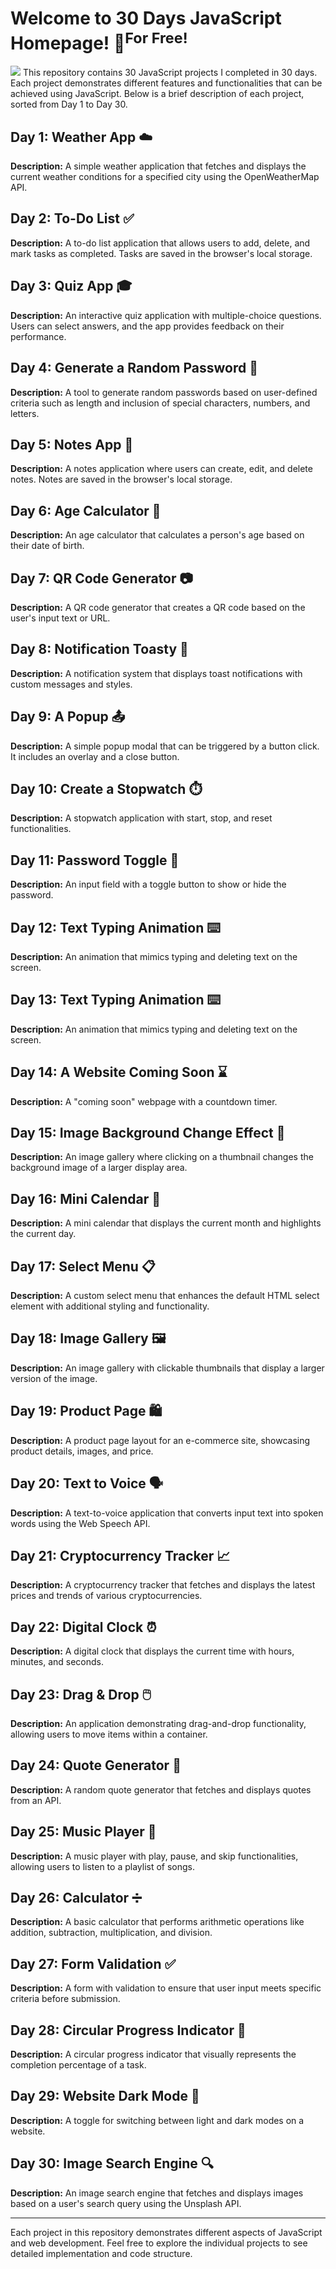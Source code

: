 # Welcome to 30 Days JavaScript Homepage! 🚀<sup>For Free!<sup/>

<img src="https://github.com/ikhodabande/30JavaScript-Projects/blob/main/javascript-in-react/src/assets/30Projects.png"/>
This repository contains 30 JavaScript projects I completed in 30 days. Each project demonstrates different features and functionalities that can be achieved using JavaScript. Below is a brief description of each project, sorted from Day 1 to Day 30.

## Day 1: Weather App ☁️

**Description:**
A simple weather application that fetches and displays the current weather conditions for a specified city using the OpenWeatherMap API.

## Day 2: To-Do List ✅

**Description:**
A to-do list application that allows users to add, delete, and mark tasks as completed. Tasks are saved in the browser's local storage.

## Day 3: Quiz App 🎓

**Description:**
An interactive quiz application with multiple-choice questions. Users can select answers, and the app provides feedback on their performance.

## Day 4: Generate a Random Password 🔐

**Description:**
A tool to generate random passwords based on user-defined criteria such as length and inclusion of special characters, numbers, and letters.

## Day 5: Notes App 📝

**Description:**
A notes application where users can create, edit, and delete notes. Notes are saved in the browser's local storage.

## Day 6: Age Calculator 🎂

**Description:**
An age calculator that calculates a person's age based on their date of birth.

## Day 7: QR Code Generator 📷

**Description:**
A QR code generator that creates a QR code based on the user's input text or URL.

## Day 8: Notification Toasty 🔔

**Description:**
A notification system that displays toast notifications with custom messages and styles.

## Day 9: A Popup 📤

**Description:**
A simple popup modal that can be triggered by a button click. It includes an overlay and a close button.

## Day 10: Create a Stopwatch ⏱️

**Description:**
A stopwatch application with start, stop, and reset functionalities.

## Day 11: Password Toggle 🔄

**Description:**
An input field with a toggle button to show or hide the password.

## Day 12: Text Typing Animation ⌨️

**Description:**
An animation that mimics typing and deleting text on the screen.

## Day 13: Text Typing Animation ⌨️

**Description:**
An animation that mimics typing and deleting text on the screen.

## Day 14: A Website Coming Soon ⌛

**Description:**
A "coming soon" webpage with a countdown timer.

## Day 15: Image Background Change Effect 🌄

**Description:**
An image gallery where clicking on a thumbnail changes the background image of a larger display area.

## Day 16: Mini Calendar 📅

**Description:**
A mini calendar that displays the current month and highlights the current day.

## Day 17: Select Menu 📋

**Description:**
A custom select menu that enhances the default HTML select element with additional styling and functionality.

## Day 18: Image Gallery 🖼️

**Description:**
An image gallery with clickable thumbnails that display a larger version of the image.

## Day 19: Product Page 🛍️

**Description:**
A product page layout for an e-commerce site, showcasing product details, images, and price.

## Day 20: Text to Voice 🗣️

**Description:**
A text-to-voice application that converts input text into spoken words using the Web Speech API.

## Day 21: Cryptocurrency Tracker 📈

**Description:**
A cryptocurrency tracker that fetches and displays the latest prices and trends of various cryptocurrencies.

## Day 22: Digital Clock ⏰

**Description:**
A digital clock that displays the current time with hours, minutes, and seconds.

## Day 23: Drag & Drop 🖱️

**Description:**
An application demonstrating drag-and-drop functionality, allowing users to move items within a container.

## Day 24: Quote Generator 📜

**Description:**
A random quote generator that fetches and displays quotes from an API.

## Day 25: Music Player 🎵

**Description:**
A music player with play, pause, and skip functionalities, allowing users to listen to a playlist of songs.

## Day 26: Calculator ➗

**Description:**
A basic calculator that performs arithmetic operations like addition, subtraction, multiplication, and division.

## Day 27: Form Validation ✅

**Description:**
A form with validation to ensure that user input meets specific criteria before submission.

## Day 28: Circular Progress Indicator 🔄

**Description:**
A circular progress indicator that visually represents the completion percentage of a task.

## Day 29: Website Dark Mode 🌙

**Description:**
A toggle for switching between light and dark modes on a website.

## Day 30: Image Search Engine 🔍

**Description:**
An image search engine that fetches and displays images based on a user's search query using the Unsplash API.

---

Each project in this repository demonstrates different aspects of JavaScript and web development. Feel free to explore the individual projects to see detailed implementation and code structure.
